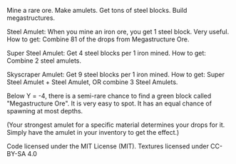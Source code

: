 Mine a rare ore. Make amulets. Get tons of steel blocks. Build megastructures.



Steel Amulet: When you mine an iron ore, you get 1 steel block. Very useful.
How to get: Combine 81 of the drops from Megastructure Ore.

Super Steel Amulet: Get 4 steel blocks per 1 iron mined.
How to get: Combine 2 steel amulets.

Skyscraper Amulet: Get 9 steel blocks per 1 iron mined.
How to get: Super Steel Amulet + Steel Amulet, OR combine 3 Steel Amulets.



Below Y = -4, there is a semi-rare chance to find a green block called "Megastructure Ore". It is very easy to spot. It has an equal chance of spawning at most depths.

(Your strongest amulet for a specific material determines your drops for it. Simply have the amulet in your inventory to get the effect.)



Code licensed under the MIT License (MIT). Textures licensed under CC-BY-SA 4.0
